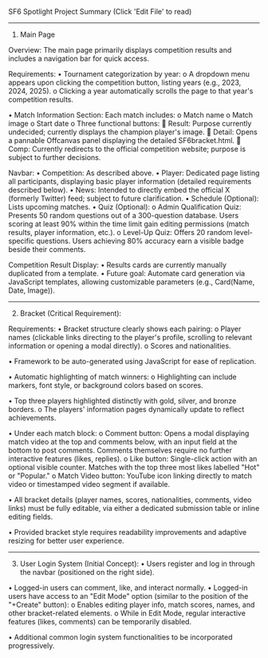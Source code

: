 SF6 Spotlight Project Summary (Click 'Edit File' to read)
________________________________________
1. Main Page
 
Overview:
The main page primarily displays competition results and includes a navigation bar for quick access.

Requirements:
  •	Tournament categorization by year:
    o	A dropdown menu appears upon clicking the competition button, listing years (e.g., 2023, 2024, 2025).
    o	Clicking a year automatically scrolls the page to that year's competition results.
  
  •	Match Information Section: Each match includes:
    o	Match name
    o	Match image
    o	Start date
    o	Three functional buttons:
      	Result: Purpose currently undecided; currently displays the champion player's image.
      	Detail: Opens a pannable  Offcanvas panel displaying the detailed SF6bracket.html.
      	Comp: Currently redirects to the official competition website; purpose is subject to further decisions.

Navbar:
  •	Competition: As described above.
  •	Player: Dedicated page listing all participants, displaying basic player information (detailed requirements described below).
  •	News: Intended to directly embed the official X (formerly Twitter) feed; subject to future clarification.
  •	Schedule (Optional): Lists upcoming matches.
  •	Quiz (Optional):
    o	Admin Qualification Quiz: Presents 50 random questions out of a 300-question database. Users scoring at least 90% within the time limit gain editing permissions (match results, player information, etc.).
    o	Level-Up Quiz: Offers 20 random level-specific questions. Users achieving 80% accuracy earn a visible badge beside their comments.

Competition Result Display:
  •	Results cards are currently manually duplicated from a template.
  •	Future goal: Automate card generation via JavaScript templates, allowing customizable parameters (e.g., Card(Name, Date, Image)).
________________________________________
2. Bracket (Critical Requirement):
 
 
Requirements:
  •	Bracket structure clearly shows each pairing:
    o	Player names (clickable links directing to the player's profile, scrolling to relevant information or opening a modal directly).
    o	Scores and nationalities.
    
  •	Framework to be auto-generated using JavaScript for ease of replication.
  
  •	Automatic highlighting of match winners:
    o	Highlighting can include markers, font style, or background colors based on scores.
    
  •	Top three players highlighted distinctly with gold, silver, and bronze borders.
    o	The players' information pages dynamically update to reflect achievements.
    
  •	Under each match block:
    o	Comment button: Opens a modal displaying match video at the top and comments below, with an input field at the bottom to post comments. Comments themselves require no further interactive features (likes, replies).
    o	Like button: Single-click action with an optional visible counter. Matches with the top three most likes labelled "Hot" or "Popular."
    o	Match Video button: YouTube icon linking directly to match video or timestamped video segment if available.
    
  •	All bracket details (player names, scores, nationalities, comments, video links) must be fully editable, via either a dedicated submission table or inline editing fields.
  
  •	Provided bracket style requires readability improvements and adaptive resizing for better user experience.
________________________________________
3. User Login System (Initial Concept):
  •	Users register and log in through the navbar (positioned on the right side).
  
  •	Logged-in users can comment, like, and interact normally.
  •	Logged-in users have access to an "Edit Mode" option (similar to the position of the "+Create" button):
    o	Enables editing player info, match scores, names, and other bracket-related elements.
    o	While in Edit Mode, regular interactive features (likes, comments) can be temporarily disabled.
 
  •	Additional common login system functionalities to be incorporated progressively.

